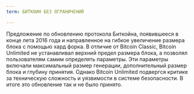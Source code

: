 ```yaml
---
term: БИТКОИН БЕЗ ОГРАНИЧЕНИЙ

---
```

Предложение по обновлению протокола Биткойна, появившееся в конце лета 2016 года и направленное на гибкое увеличение размера блока с помощью хард форка. В отличие от Bitcoin Classic, Bitcoin Unlimited не устанавливал верхний предел размера блока, а позволял пользователям самим определять параметры. Эти параметры включали максимальный размер генерации, дополнительный размер блока и глубину принятия. Однако Bitcoin Unlimited подвергся критике за техническую сложность и уязвимости в системе безопасности. В итоге это обновление так и не было принято.